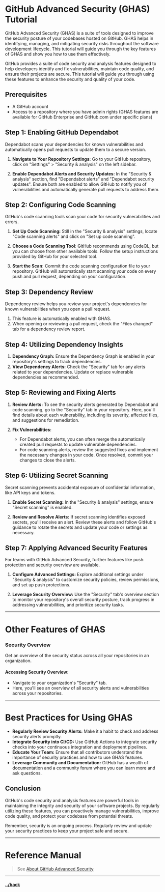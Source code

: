 # GitHub Advanced Security (GHAS) Tutorial

GitHub Advanced Security (GHAS) is a suite of tools designed to improve the security posture of your codebases hosted on GitHub. GHAS helps in identifying, managing, and mitigating security risks throughout the software development lifecycle. This tutorial will guide you through the key features of GHAS and show you how to use them effectively.

GitHub provides a suite of code security and analysis features designed to help developers identify and fix vulnerabilities, maintain code quality, and ensure their projects are secure. This tutorial will guide you through using these features to enhance the security and quality of your code.

## Prerequisites
- A GitHub account
- Access to a repository where you have admin rights (GHAS features are available for GitHub Enterprise and GitHub.com under specific plans)

## Step 1: Enabling GitHub Dependabot
Dependabot scans your dependencies for known vulnerabilities and automatically opens pull requests to update them to a secure version.

1. **Navigate to Your Repository Settings:**
   Go to your GitHub repository, click on "Settings" > "Security & analysis" on the left sidebar.

2. **Enable Dependabot Alerts and Security Updates:**
   In the "Security & analysis" section, find "Dependabot alerts" and "Dependabot security updates". Ensure both are enabled to allow GitHub to notify you of vulnerabilities and automatically generate pull requests to address them.

## Step 2: Configuring Code Scanning
GitHub's code scanning tools scan your code for security vulnerabilities and errors.

1. **Set Up Code Scanning:**
   Still in the "Security & analysis" settings, locate "Code scanning alerts" and click on "Set up code scanning".

2. **Choose a Code Scanning Tool:**
   GitHub recommends using CodeQL, but you can choose from other available tools. Follow the setup instructions provided by GitHub for your selected tool.

3. **Start the Scan:**
   Commit the code scanning configuration file to your repository. GitHub will automatically start scanning your code on every push and pull request, depending on your configuration.

## Step 3: Dependency Review
Dependency review helps you review your project's dependencies for known vulnerabilities when you open a pull request.
1. This feature is automatically enabled with GHAS.
2. When opening or reviewing a pull request, check the "Files changed" tab for a dependency review report.


  
## Step 4: Utilizing Dependency Insights
1. **Dependency Graph:** 
    Ensure the Dependency Graph is enabled in your repository's settings to track dependencies.
2. **View Dependency Alerts:**
    Check the "Security" tab for any alerts related to your dependencies. Update or replace vulnerable dependencies as recommended.


## Step 5: Reviewing and Fixing Alerts
1. **Review Alerts:**
   To see the security alerts generated by Dependabot and code scanning, go to the "Security" tab in your repository. Here, you'll find details about each vulnerability, including its severity, affected files, and suggestions for remediation.

2. **Fix Vulnerabilities:**
   - For Dependabot alerts, you can often merge the automatically created pull requests to update vulnerable dependencies.
   - For code scanning alerts, review the suggested fixes and implement the necessary changes in your code. Once resolved, commit your changes to close the alerts.

## Step 6: Utilizing Secret Scanning
Secret scanning prevents accidental exposure of confidential information, like API keys and tokens.

1. **Enable Secret Scanning:**
   In the "Security & analysis" settings, ensure "Secret scanning" is enabled.

2. **Review and Resolve Alerts:**
   If secret scanning identifies exposed secrets, you'll receive an alert. Review these alerts and follow GitHub's guidance to rotate the secrets and update your code or settings as necessary.

## Step 7: Applying Advanced Security Features
For teams with GitHub Advanced Security, further features like push protection and security overview are available.

1. **Configure Advanced Settings:**
   Explore additional settings under "Security & analysis" to customize security policies, review permissions, and set up push protections.

2. **Leverage Security Overview:**
   Use the "Security" tab's overview section to monitor your repository's overall security posture, track progress in addressing vulnerabilities, and prioritize security tasks.


---

# Other Features of GHAS


### Security Overview
Get an overview of the security status across all your repositories in an organization.

#### Accessing Security Overview:
- Navigate to your organization's "Security" tab.
- Here, you'll see an overview of all security alerts and vulnerabilities across your repositories.


--- 
# Best Practices for Using GHAS
- **Regularly Review Security Alerts:** Make it a habit to check and address security alerts promptly.
- **Integrate Security into CI/CD:** Use GitHub Actions to integrate security checks into your continuous integration and deployment pipelines.
- **Educate Your Team:** Ensure that all contributors understand the importance of security practices and how to use GHAS features.
- **Leverage Community and Documentation:** GitHub has a wealth of documentation and a community forum where you can learn more and ask questions.

## Conclusion
GitHub's code security and analysis features are powerful tools in maintaining the integrity and security of your software projects. By regularly utilizing these features, you can proactively manage vulnerabilities, improve code quality, and protect your codebase from potential threats.

Remember, security is an ongoing process. Regularly review and update your security practices to keep your project safe and secure.



---
# Reference Manual
> See [About GitHub Advanced Security](https://docs.github.com/en/get-started/learning-about-github/about-github-advanced-security)



---

#### [../back](../README.md)
